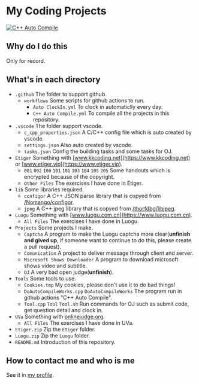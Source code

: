 # My Coding Projects

[![C++ Auto Compile](https://github.com/langningchen/Coding/actions/workflows/C++%20Auto%20Compile.yml/badge.svg?branch=main)](https://github.com/langningchen/Coding/actions/workflows/C++%20Auto%20Compile.yml)

## Why do I do this
Only for record. 

## What's in each directory
- `.github` The folder to support github.
  - `workflows` Some scripts for github actions to run.
    - `Auto ClockIn.yml` To clock in automaticlly every day.
    - `C++ Auto Compile.yml` To compile all the projects in this repository.
- `.vscode` The folder support vscode.
  - `c_cpp_properties.json` A C/C++ config file which is auto created by vscode.
  - `settings.json` Also auto created by vscode.
  - `tasks.json` Config the building tasks and some tasks for OJ.
- `Etiger` Something with [www.kkcoding.net](https://www.kkcoding.net) or [www.etiger.vip](https://www.etiger.vip).
  - `001` `002` `100` `101` `101` `103` `104` `105` `205` Some handouts which is encrypted because of the copyright.
  - `Other Files` The exercises I have done in Etiger.
- `lib` Some libraries required.
  - `configor` A C++ JSON parse library that is copyed from [/Nomango/configor](https://github.com/Nomango/configor).
  - `jpeg` A C++ jpeg library that is copyed from [/thorfdbg/libjpeg](https://github.com/thorfdbg/libjpeg).
- `Luogu` Something with [www.luogu.com.cn](https://www.luogu.com.cn).
  - `All Files` The exercises I have done in Luogu.
- `Projects` Some projects I make.
  - `Captcha` A program to make the Luogu captcha more clear(**unfinish and gived up**, if someone want to continue to do this, please create a pull request).
  - `Comunication` A project to deliver message through client and server.
  - `Microsoft Shows Downloader` A program to download microsoft shows video and subtitle.
  - `OJ` A very bad open judge(**unfinish**).
- `Tools` Some tools to use.
  - `Cookies.tmp` My cookies, please don't use it to do bad things!
  - `DoAutoCompileWorks.cpp` `DoAutoCompileWorks` The program run in github actions "C++ Auto Compile".
  - `Tool.cpp` `Tool` `Tool.sh` Run commands for OJ such as submit code, get question detail and clock in.
- `UVa` Something with [onlinejudge.org](https://onlinejudge.org/).
  - `All Files` The exercises I have done in UVa.
- `Etiger.zip` Zip the `Etiger` folder.
- `Luogu.zip` Zip the `Luogu` folder.
- `README.md` Introduction of this repository.

## How to contact me and who is me
See it in [my profile](https://github.com/langningchen).
